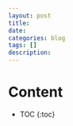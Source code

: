 ```yaml
---
layout: post
title: 
date: 
categories: blog
tags: []
description: 
---
```




<h1>Content</h1>

* TOC
{:toc}




<head>
<script>
  MathJax = {
    tex: {
      tags: 'all',  // should be 'ams', 'none', or 'all'
      inlineMath: [['$','$'], ['\\(', '\\)']],
      displayMath: [['$$', '$$'], ['\\[', '\\]']]
    }
  };
 </script>
<script id="MathJax-script" async src="https://cdn.jsdelivr.net/npm/mathjax@3/es5/tex-chtml.js"></script>
</head>

